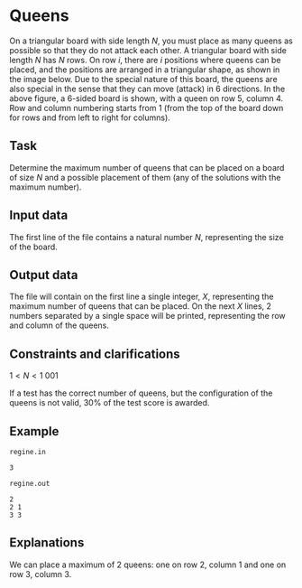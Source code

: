 # Queens

On a triangular board with side length $N$, you must place as many queens as possible so that they do not attack each other. A triangular board with side length $N$ has $N$ rows. On row $i$, there are $i$ positions where queens can be placed, and the positions are arranged in a triangular shape, as shown in the image below. Due to the special nature of this board, the queens are also special in the sense that they can move (attack) in $6$ directions. In the above figure, a $6$-sided board is shown, with a queen on row $5$, column $4$. Row and column numbering starts from $1$ (from the top of the board down for rows and from left to right for columns).

## Task

Determine the maximum number of queens that can be placed on a board of size $N$ and a possible placement of them (any of the solutions with the maximum number).

## Input data

The first line of the file contains a natural number $N$, representing the size of the board.

## Output data

The file will contain on the first line a single integer, $X$, representing the maximum number of queens that can be placed. On the next $X$ lines, $2$ numbers separated by a single space will be printed, representing the row and column of the queens.

## Constraints and clarifications

$1 < N < 1\ 001$

If a test has the correct number of queens, but the configuration of the queens is not valid, $30\%$ of the test score is awarded.

## Example

`regine.in` 
```
3
```
`regine.out` 
```
2
2 1
3 3
```

## Explanations

We can place a maximum of $2$ queens: one on row $2$, column $1$ and one on row $3$, column $3$.